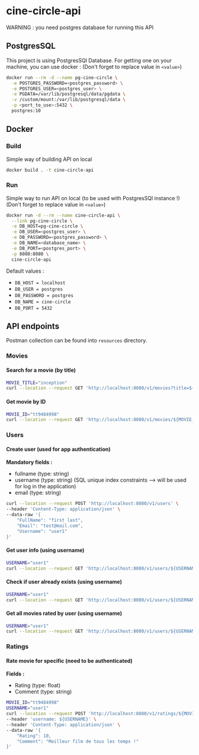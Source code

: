 # cine-circle-api
WARNING : you need postgres database for running this API

## PostgresSQL
This project is using PostgresSQl Database. For getting one on your machine, you can use docker :
(Don't forget to replace value in `<value>`)
```bash
docker run --rm -d --name pg-cine-circle \
  -e POSTGRES_PASSWORD=<postgres_password> \
  -e POSTGRES_USER=<postgres_user> \
  -e PGDATA=/var/lib/postgresql/data/pgdata \
  -v /custom/mount:/var/lib/postgresql/data \
  -p <port_to_use>:5432 \
  postgres:10
```

## Docker
### Build
Simple way of building API on local
```bash
docker build . -t cine-circle-api
```

### Run
Simple way to run API on local (to be used with PostgresSQl instance !)
(Don't forget to replace value in `<value>`)
```bash
docker run -d --rm --name cine-circle-api \
  --link pg-cine-circle \
  -e DB_HOST=pg-cine-circle \
  -e DB_USER=<postgres_user> \
  -e DB_PASSWORD=<postgres_password> \
  -e DB_NAME=<database_name> \
  -e DB_PORT=<postgres_port> \
  -p 8080:8080 \
  cine-circle-api
```
Default values :
- `DB_HOST = localhost`
- `DB_USER = postgres`
- `DB_PASSWORD = postgres`
- `DB_NAME = cine-circle`
- `DB_PORT = 5432`

## API endpoints
Postman collection can be found into `resources` directory.
### Movies
#### Search for a movie (by title)
```bash
MOVIE_TITLE="inception"
curl --location --request GET 'http://localhost:8080/v1/movies?title=${MOVIE_TITLE}'
```
#### Get movie by ID
```bash
MOVIE_ID="tt9484998"
curl --location --request GET 'http://localhost:8080/v1/movies/${MOVIE_ID}'
```

### Users
#### Create user (used for app authentication)
**Mandatory fields :**
- fullname (type: string)
- username (type: string) (SQL unique index constraints --> will be used for log in the application)
- email (type: string)
```bash
curl --location --request POST 'http://localhost:8080/v1/users' \
--header 'Content-Type: application/json' \
--data-raw '{
    "FullName": "first last",
    "Email": "test@mail.com",
    "Username": "user1"
}'
```

#### Get user info (using username)
```bash
USERNAME="user1"
curl --location --request GET 'http://localhost:8080/v1/users/${USERNAME}'
```

#### Check if user already exists (using username)
```bash
USERNAME="user1"
curl --location --request GET 'http://localhost:8080/v1/users/${USERNAME}/exists'
```

#### Get all movies rated by user (using username)
```bash
USERNAME="user1"
curl --location --request GET 'http://localhost:8080/v1/users/${USERNAME}/movies'
```

### Ratings
#### Rate movie for specific (need to be authenticated)
**Fields :**
- Rating (type: float)
- Comment (type: string)
```bash
MOVIE_ID="tt9484998"
USERNAME="user1"
curl --location --request POST 'http://localhost:8080/v1/ratings/${MOVIE_ID}' \
--header 'username: ${USERNAME}' \
--header 'Content-Type: application/json' \
--data-raw '{
	"Rating": 10,
	"Comment": "Meilleur film de tous les temps !"
}'
```
